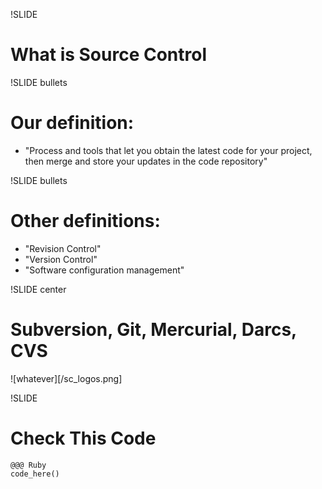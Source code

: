 !SLIDE
# What is Source Control #

!SLIDE bullets
# Our definition: #

* "Process and tools that let you obtain the latest code for your project, then 
merge and store your updates in the code repository"

!SLIDE bullets
# Other definitions: #

* "Revision Control"
* "Version Control"
* "Software configuration management"

!SLIDE center
# Subversion, Git, Mercurial, Darcs, CVS #

![whatever][/sc_logos.png]

!SLIDE
# Check This Code #
    @@@ Ruby
    code_here()

